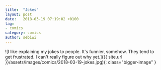 ```yaml
---
title:  "Jokes"
layout: post
date:   2018-03-19 07:19:02 +0100
tag:
- comics
category: comics
author: sebiwi
---
```


![I like explaining my jokes to people. It's funnier, somehow. They tend to get frustrated. I can't really figure out why yet.]({{ site.url }}/assets/images/comics/2018-03-19-jokes.jpg){: class="bigger-image" }
